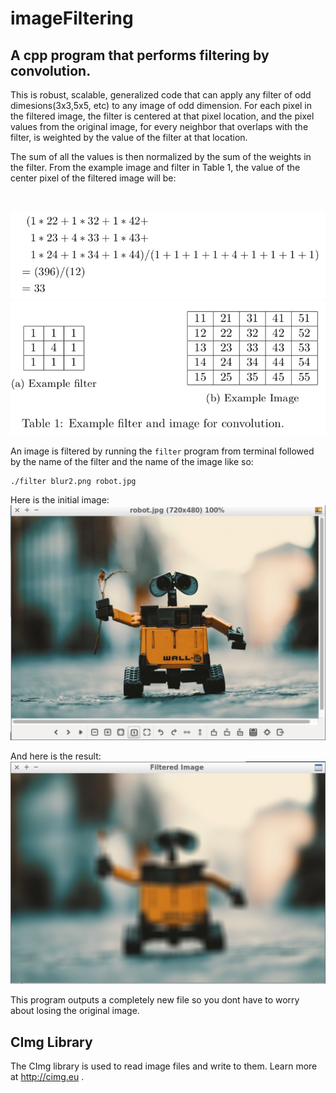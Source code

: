 # imageFiltering
## A cpp program that performs filtering by convolution. 

This is robust, scalable, generalized code that can apply any filter of odd dimesions(3x3,5x5, etc) to any image of odd dimension. For each pixel in the filtered image, the filter is centered at that pixel location, and the pixel values from the original image, for every neighbor that overlaps with the filter, is weighted by the value of the filter at that location. 

The sum of all the values is then normalized by the sum of the weights in the filter. From the example image and filter in Table 1, the value of the center pixel of the filtered image will be:

<br/>

![GitHub Logo](img/computation.png)
![GitHub Logo](img/sample-filtering.png)

An image is filtered by running the `filter` program from terminal followed by the name of the filter and the name of the image like so:
```
./filter blur2.png robot.jpg
```
Here is the initial image: 
![GitHub Logo](img/before.png)

And here is the result:
![GitHub Logo](img/after.png)

This program outputs a completely new file so you dont have to worry about losing the original image. 

## CImg Library

The CImg library is used to read image files and write to them. Learn more at http://cimg.eu .
